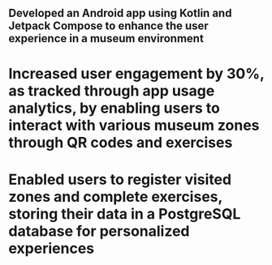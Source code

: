## Developed an Android app using Kotlin and Jetpack Compose to enhance the user experience in a museum environment

# Increased user engagement by 30%, as tracked through app usage analytics, by enabling users to interact with various museum zones through QR codes and exercises
# Enabled users to register visited zones and complete exercises, storing their data in a PostgreSQL database for personalized experiences
